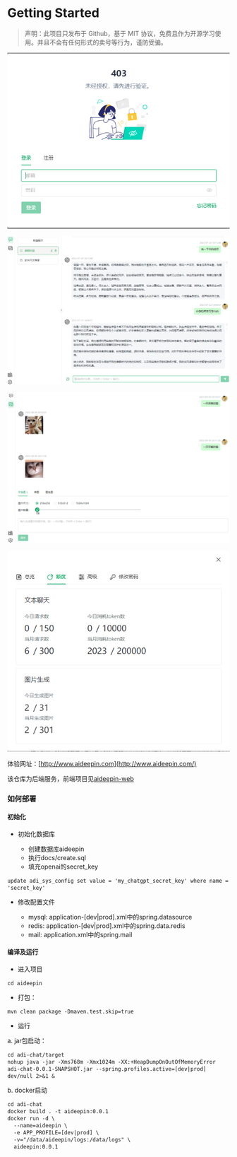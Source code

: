 # Getting Started

> 声明：此项目只发布于 Github，基于 MIT 协议，免费且作为开源学习使用。并且不会有任何形式的卖号等行为，谨防受骗。

![1691585301627](image/README/1691585301627.png)

![1691583184761](image/README/1691583184761.png)

![1691583124744](image/README/1691583124744.png)

![1691583329105](image/README/1691583329105.png)

体验网址：[http://www.aideepin.com](http://www.aideepin.com/)

该仓库为后端服务，前端项目见[aideepin-web](https://github.com/moyangzhan/aideepin-web)

### 如何部署

#### 初始化

* 初始化数据库

  * 创建数据库aideepin
  * 执行docs/create.sql
  * 填充openai的secret_key

```
update adi_sys_config set value = 'my_chatgpt_secret_key' where name = 'secret_key'
```

* 修改配置文件

  * mysql: application-[dev|prod].xml中的spring.datasource
  * redis: application-[dev|prod].xml中的spring.data.redis
  * mail: application.xml中的spring.mail

#### 编译及运行

* 进入项目

```
cd aideepin
```

* 打包：

```
mvn clean package -Dmaven.test.skip=true
```

* 运行

a. jar包启动：

```
cd adi-chat/target
nohup java -jar -Xms768m -Xmx1024m -XX:+HeapDumpOnOutOfMemoryError adi-chat-0.0.1-SNAPSHOT.jar --spring.profiles.active=[dev|prod] dev/null 2>&1 &
```

b. docker启动

```
cd adi-chat
docker build . -t aideepin:0.0.1
docker run -d \
  --name=aideepin \
  -e APP_PROFILE=[dev|prod] \
  -v="/data/aideepin/logs:/data/logs" \
  aideepin:0.0.1
```
